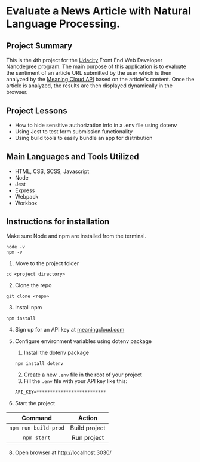 # Evaluate a News Article with Natural Language Processing.

## Project Summary

This is the 4th project for the [Udacity](https://www.udacity.com/course/front-end-web-developer-nanodegree--nd0011) Front End Web Developer Nanodegree program. The main purpose of this application is to evaluate the sentiment of an article URL submitted by the user which is then analyzed by the [Meaning Cloud API](https://www.meaningcloud.com/products/sentiment-analysis) based on the article's content. Once the article is analyzed, the results are then displayed dynamically in the browser. 

## Project Lessons

* How to hide sensitive authorization info in a .env file using dotenv
* Using Jest to test form submission functionality
* Using build tools to easily bundle an app for distribution

## Main Languages and Tools Utilized

* HTML, CSS, SCSS, Javascript
* Node
* Jest
* Express
* Webpack
* Workbox

## Instructions for installation
Make sure Node and npm are installed from the terminal.
```
node -v
npm -v
```

1. Move to the project folder
```
cd <project directory>
```
2. Clone the repo
```
git clone <repo>
```
3. Install npm
```
npm install
```
4. Sign up for an API key at [meaningcloud.com](https://www.meaningcloud.com/developer/create-account)

5. Configure environment variables using dotenv package
	1. Install the dotenv package
	```
	npm install dotenv
	```
	2. Create a new `.env` file in the root of your project
	3. Fill the `.env` file with your API key like this:
	```
	API_KEY=**************************
	```
6. Start the project

Command | Action
:------------: | :-------------:
`npm run build-prod` | Build project
`npm start` | Run project

8. Open browser at http://localhost:3030/


